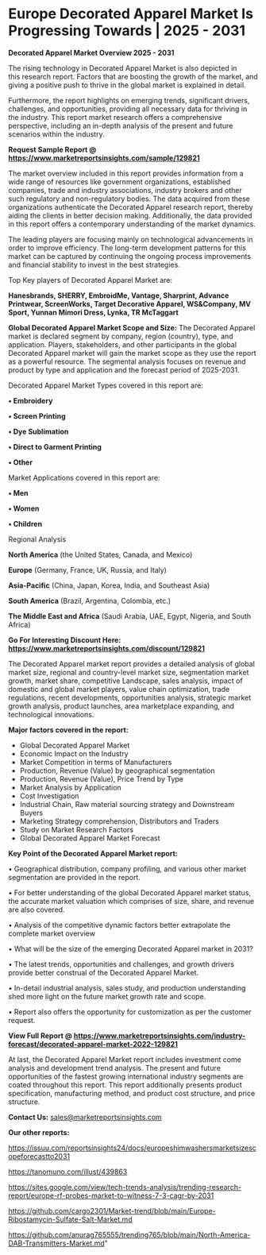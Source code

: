 # Europe Decorated Apparel Market Is Progressing Towards | 2025 - 2031

<Strong> Decorated Apparel Market Overview 2025 - 2031</strong>

The rising technology in Decorated Apparel Market is also depicted in this research report. Factors that are boosting the growth of the market, and giving a positive push to thrive in the global market is explained in detail.

Furthermore, the report highlights on emerging trends, significant drivers, challenges, and opportunities, providing all necessary data for thriving in the industry. This report market research offers a comprehensive perspective, including an in-depth analysis of the present and future scenarios within the industry.

<strong>Request Sample Report @ <a href=https://www.marketreportsinsights.com/sample/129821>https://www.marketreportsinsights.com/sample/129821</a></strong>

The market overview included in this report provides information from a wide range of resources like government organizations, established companies, trade and industry associations, industry brokers and other such regulatory and non-regulatory bodies. The data acquired from these organizations authenticate the Decorated Apparel research report, thereby aiding the clients in better decision making. Additionally, the data provided in this report offers a contemporary understanding of the market dynamics.

The leading players are focusing mainly on technological advancements in order to improve efficiency. The long-term development patterns for this market can be captured by continuing the ongoing process improvements and financial stability to invest in the best strategies.

Top Key players of Decorated Apparel Market are:

<strong>Hanesbrands, SHERRY, EmbroidMe, Vantage, Sharprint, Advance Printwear, ScreenWorks, Target Decorative Apparel, WS&Company, MV Sport, Yunnan Mimori Dress, Lynka, TR McTaggart</strong>

<strong><b>Global Decorated Apparel Market Scope and Size:</b></strong>
The Decorated Apparel market is declared segment by company, region (country), type, and application. Players, stakeholders, and other participants in the global Decorated Apparel market will gain the market scope as they use the report as a powerful resource. The segmental analysis focuses on revenue and product by type and application and the forecast period of 2025-2031.

Decorated Apparel Market Types covered in this report are:

<strong>• Embroidery

• Screen Printing

• Dye Sublimation

• Direct to Garment Printing

• Other</strong>

Market Applications covered in this report are:

<strong>• Men

• Women

• Children</strong> 

Regional Analysis

<strong>North America</strong> (the United States, Canada, and Mexico)

<strong>Europe</strong> (Germany, France, UK, Russia, and Italy)

<strong>Asia-Pacific</strong> (China, Japan, Korea, India, and Southeast Asia)

<strong>South America</strong> (Brazil, Argentina, Colombia, etc.)

<strong>The Middle East and Africa</strong> (Saudi Arabia, UAE, Egypt, Nigeria, and South Africa)

<strong>Go For Interesting Discount Here: <a href=https://www.marketreportsinsights.com/discount/129821>https://www.marketreportsinsights.com/discount/129821</a></strong>

The Decorated Apparel market report provides a detailed analysis of global market size, regional and country-level market size, segmentation market growth, market share, competitive Landscape, sales analysis, impact of domestic and global market players, value chain optimization, trade regulations, recent developments, opportunities analysis, strategic market growth analysis, product launches, area marketplace expanding, and technological innovations.

<strong><b>Major factors covered in the report:</b></strong>
<ul>
  <li>Global Decorated Apparel Market </li>
  <li>Economic Impact on the Industry</li>
  <li>Market Competition in terms of Manufacturers</li>
  <li>Production, Revenue (Value) by geographical segmentation</li>
  <li>Production, Revenue (Value), Price Trend by Type</li>
  <li>Market Analysis by Application</li>
  <li>Cost Investigation</li>
  <li>Industrial Chain, Raw material sourcing strategy and Downstream Buyers</li>
  <li>Marketing Strategy comprehension, Distributors and Traders</li>
  <li>Study on Market Research Factors</li>
  <li>Global Decorated Apparel Market Forecast</li>
</ul>

<strong><b>Key Point of the Decorated Apparel Market report:</b></strong>

• Geographical distribution, company profiling, and various other market segmentation are provided in the report.

• For better understanding of the global Decorated Apparel market status, the accurate market valuation which comprises of size, share, and revenue are also covered.

• Analysis of the competitive dynamic factors better extrapolate the complete market overview

• What will be the size of the emerging Decorated Apparel market in 2031?

• The latest trends, opportunities and challenges, and growth drivers provide better construal of the Decorated Apparel Market.

• In-detail industrial analysis, sales study, and production understanding shed more light on the future market growth rate and scope.

• Report also offers the opportunity for customization as per the customer request.

<strong><b>View Full Report @ <a href=https://www.marketreportsinsights.com/industry-forecast/decorated-apparel-market-2022-129821>https://www.marketreportsinsights.com/industry-forecast/decorated-apparel-market-2022-129821</a></b></strong>


At last, the Decorated Apparel Market report includes investment come analysis and development trend analysis. The present and future opportunities of the fastest growing international industry segments are coated throughout this report. This report additionally presents product specification, manufacturing method, and product cost structure, and price structure.

<strong>Contact Us:</strong>
sales@marketreportsinsights.com

<strong>Our other reports:</strong>

<a href=https://issuu.com/reportsinsights24/docs/europeshimwashersmarketsizescopeforecastto2031>https://issuu.com/reportsinsights24/docs/europeshimwashersmarketsizescopeforecastto2031</a>

<a href=https://tanomuno.com/illust/439863>https://tanomuno.com/illust/439863</a>

<a href=https://sites.google.com/view/tech-trends-analysis/trending-research-report/europe-rf-probes-market-to-witness-7-3-cagr-by-2031>https://sites.google.com/view/tech-trends-analysis/trending-research-report/europe-rf-probes-market-to-witness-7-3-cagr-by-2031</a>

<a href=https://github.com/cargo2301/Market-trend/blob/main/Europe-Ribostamycin-Sulfate-Salt-Market.md>https://github.com/cargo2301/Market-trend/blob/main/Europe-Ribostamycin-Sulfate-Salt-Market.md</a>

<a href=https://github.com/anurag765555/trending765/blob/main/North-America-DAB-Transmitters-Market.md>https://github.com/anurag765555/trending765/blob/main/North-America-DAB-Transmitters-Market.md</a>"
